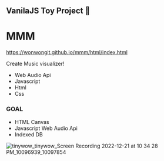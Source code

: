 ## VanilaJS Toy Project 🧸

# MMM

https://wonwongit.github.io/mmm/html/index.html

Create Music visualizer!

- Web Audio Api
- Javascript
- Html
- Css

### GOAL
- HTML Canvas
- Javascript Web Audio Api
- Indexed DB


![tinywow_tinywow_Screen Recording 2022-12-21 at 10 34 28 PM_10096939_10097854](https://user-images.githubusercontent.com/69312031/208922324-4f4a3fc3-cc27-45de-8f0d-2cfead0dc785.gif)


